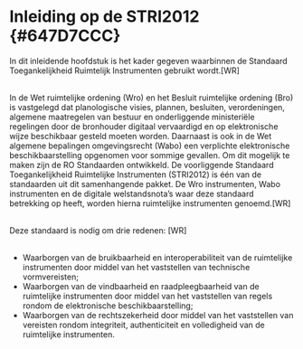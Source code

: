 # Inleiding op de STRI2012 {#647D7CCC}

In dit inleidende hoofdstuk is het kader gegeven waarbinnen de Standaard Toegankelijkheid Ruimtelijk Instrumenten gebruikt wordt.[WR]<br/>
<br/>

In de Wet ruimtelijke ordening (Wro) en het Besluit ruimtelijke ordening (Bro) is vastgelegd dat planologische visies, plannen, besluiten, verordeningen, algemene maatregelen van bestuur en onderliggende ministeriële regelingen door de bronhouder digitaal vervaardigd en op elektronische wijze beschikbaar gesteld moeten worden. Daarnaast is ook in de Wet algemene bepalingen omgevingsrecht (Wabo) een verplichte elektronische beschikbaarstelling opgenomen voor sommige gevallen. Om dit mogelijk te maken zijn de RO Standaarden ontwikkeld. De voorliggende Standaard Toegankelijkheid Ruimtelijke Instrumenten (STRI2012) is één van de standaarden uit dit samenhangende pakket. De Wro instrumenten, Wabo instrumenten en de digitale welstandsnota’s waar deze standaard betrekking op heeft, worden hierna ruimtelijke instrumenten genoemd.[WR]<br/>
<br/>

Deze standaard is nodig om drie redenen:
[WR]<br/>
<br/>

<ul><li>Waarborgen van de bruikbaarheid en interoperabiliteit van de ruimtelijke instrumenten door middel van het vaststellen van technische vormvereisten;</li>
<li>Waarborgen van de vindbaarheid en raadpleegbaarheid van de ruimtelijke instrumenten door middel van het vaststellen van regels rondom de elektronische beschikbaarstelling;</li>
<li>Waarborgen van de rechtszekerheid door middel van het vaststellen van vereisten rondom integriteit, authenticiteit en volledigheid van de ruimtelijke instrumenten.</li>
</ul>

